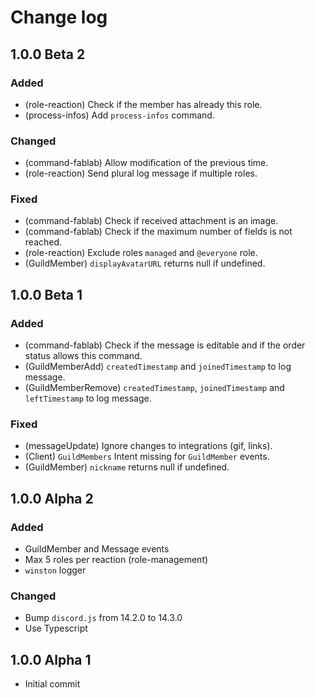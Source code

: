 # Change log

## 1.0.0 Beta 2

### Added

- (role-reaction) Check if the member has already this role.
- (process-infos) Add `process-infos` command.

### Changed

- (command-fablab) Allow modification of the previous time.
- (role-reaction) Send plural log message if multiple roles.

### Fixed

- (command-fablab) Check if received attachment is an image.
- (command-fablab) Check if the maximum number of fields is not reached.
- (role-reaction) Exclude roles `managed` and `@everyone` role.
- (GuildMember) `displayAvatarURL` returns null if undefined.

## 1.0.0 Beta 1

### Added

- (command-fablab) Check if the message is editable and if the order status allows this command.
- (GuildMemberAdd) `createdTimestamp` and `joinedTimestamp` to log message.
- (GuildMemberRemove) `createdTimestamp`, `joinedTimestamp` and `leftTimestamp` to log message.

### Fixed

- (messageUpdate) Ignore changes to integrations (gif, links).
- (Client) `GuildMembers` Intent missing for `GuildMember` events.
- (GuildMember) `nickname` returns null if undefined.

## 1.0.0 Alpha 2

### Added

- GuildMember and Message events
- Max 5 roles per reaction (role-management)
- `winston` logger

### Changed

- Bump `discord.js` from 14.2.0 to 14.3.0
- Use Typescript

## 1.0.0 Alpha 1

- Initial commit
